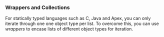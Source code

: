 ### Wrappers and Collections

For statically typed languages such as C, Java and Apex, you can only iterate through one one object type per list. To overcome this, 
you can use *wrappers* to encase lists of different object types for iteration.


